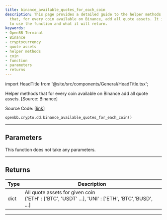 ```yaml
---
title: binance_available_quotes_for_each_coin
description: This page provides a detailed guide to the helper methods in OpenBB Terminal
  that, for every coin available on Binance, add all quote assets. It includes how
  to use the function and what it will return.
keywords:
- OpenBB Terminal
- Binance
- cryptocurrency
- quote assets
- helper methods
- coin
- function
- parameters
- returns
---
```


import HeadTitle from '@site/src/components/General/HeadTitle.tsx';

<HeadTitle title="crypto.dd.binance_available_quotes_for_each_coin - Reference | OpenBB SDK Docs" />

Helper methods that for every coin available on Binance add all quote assets. [Source: Binance]

Source Code: [[link](https://github.com/OpenBB-finance/OpenBBTerminal/tree/main/openbb_terminal/cryptocurrency/due_diligence/binance_model.py#L77)]

```python
openbb.crypto.dd.binance_available_quotes_for_each_coin()
```

---

## Parameters

This function does not take any parameters.

---

## Returns

| Type | Description |
| ---- | ----------- |
| dict | All quote assets for given coin<br/>{'ETH' : ['BTC', 'USDT' ...], 'UNI' : ['ETH', 'BTC','BUSD', ...] |
---
